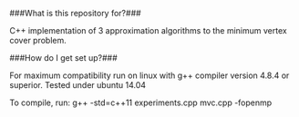 
###What is this repository for?###

C++ implementation of 3 approximation algorithms to the minimum vertex cover problem.

###How do I get set up?###

For maximum compatibility run on linux with g++ compiler version 4.8.4 or superior. Tested under ubuntu 14.04

To compile, run: g++ -std=c++11 experiments.cpp mvc.cpp -fopenmp
